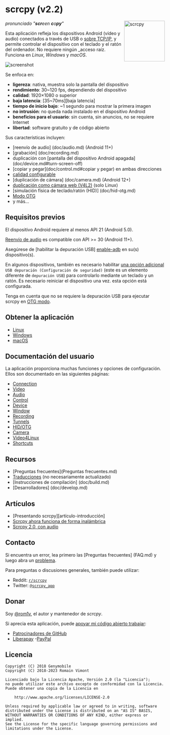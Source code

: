 # scrcpy (v2.2)

<img src="app/data/icon.svg" width="128" height="128" alt="scrcpy" align="right" />

_pronunciado "**scr**een **c**o**py**"_

Esta aplicación refleja los dispositivos Android (vídeo y audio) conectados a través de
USB o [sobre TCP/IP](doc/connection.md#tcpip-wireless), y permite controlar el
dispositivo con el teclado y el ratón del ordenador. No requiere ningún
_acceso raíz. Funciona en _Linux_, _Windows_ y _macOS_.

![screenshot](assets/screenshot-debian-600.jpg)

Se enfoca en:

 - **ligereza**: nativa, muestra solo la pantalla del dispositivo
 - **rendimiento**: 30~120 fps, dependiendo del dispositivo
 - **calidad**: 1920×1080 o superior
 - **baja latencia**: [35~70ms][baja latencia]
 - **tiempo de inicio bajo**: ~1 segundo para mostrar la primera imagen
 - **no intrusión**: no queda nada instalado en el dispositivo Android
 - **beneficios para el usuario**: sin cuenta, sin anuncios, no se requiere Internet
 - **libertad**: software gratuito y de código abierto

[lowlatency]: https://github.com/Genymobile/scrcpy/pull/646

Sus características incluyen:
 - [reenvío de audio] (doc/audio.md) (Android 11+)
 - [grabación] (doc/recording.md)
 - duplicación con [pantalla del dispositivo Android apagada] (doc/device.md#turn-screen-off)
 - [copiar y pegar](doc/control.md#copiar y pegar) en ambas direcciones
 - [calidad configurable](doc/video.md)
 - [duplicación de cámara] (doc/camera.md) (Android 12+)
 - [duplicación como cámara web (V4L2)](doc/v4l2.md) (solo Linux)
 - [simulación física de teclado/ratón (HID)] (doc/hid-otg.md)
 - [Modo OTG](doc/hid-otg.md#otg)
 - y más…

## Requisitos previos

El dispositivo Android requiere al menos API 21 (Android 5.0).

[Reenvío de audio](doc/audio.md) es compatible con API >= 30 (Android 11+).

Asegúrese de [habilitar la depuración USB] [enable-adb] en su(s) dispositivo(s).

[enable-adb]: https://developer.android.com/studio/debug/dev-options#enable

En algunos dispositivos, también es necesario habilitar [una opción adicional][control] `USB
depuración (Configuración de seguridad)` (este es un elemento diferente de `depuración USB`)
para controlarlo mediante un teclado y un ratón. Es necesario reiniciar el dispositivo una vez.
esta opción está configurada.

[control]: https://github.com/Genymobile/scrcpy/issues/70#issuecomment-373286323

Tenga en cuenta que no se requiere la depuración USB para ejecutar scrcpy en [OTG
modo](doc/hid-otg.md#otg).


## Obtener la aplicación

 - [Linux](doc/linux.md)
 - [Windows](doc/windows.md)
 - [macOS](doc/macos.md)


## Documentación del usuario

La aplicación proporciona muchas funciones y opciones de configuración. Ellos son
documentado en las siguientes páginas:

 - [Connection](doc/connection.md)
 - [Video](doc/video.md)
 - [Audio](doc/audio.md)
 - [Control](doc/control.md)
 - [Device](doc/device.md)
 - [Window](doc/window.md)
 - [Recording](doc/recording.md)
 - [Tunnels](doc/tunnels.md)
 - [HID/OTG](doc/hid-otg.md)
 - [Camera](doc/camera.md)
 - [Video4Linux](doc/v4l2.md)
 - [Shortcuts](doc/shortcuts.md)


## Recursos

 - [Preguntas frecuentes](Preguntas frecuentes.md)
 - [Traducciones][wiki] (no necesariamente actualizado)
 - [Instrucciones de compilación] (doc/build.md)
 - [Desarrolladores] (doc/develop.md)

[wiki]: https://github.com/Genymobile/scrcpy/wiki


## Artículos

- [Presentando scrcpy][artículo-introducción]
- [Scrcpy ahora funciona de forma inalámbrica][artículo-tcpip]
- [Scrcpy 2.0, con audio][artículo-scrcpy2]

[introducción del artículo]: https://blog.rom1v.com/2018/03/introduciendo-scrcpy/
[artículo-tcpip]: https://www.genymotion.com/blog/open-source-project-scrcpy-now-works-wireless/
[artículo-scrcpy2]: https://blog.rom1v.com/2023/03/scrcpy-2-0-with-audio/

## Contacto

Si encuentra un error, lea primero las [Preguntas frecuentes] (FAQ.md) y luego abra un [problema].

[problema]: https://github.com/Genymobile/scrcpy/issues

Para preguntas o discusiones generales, también puede utilizar:

 - Reddit: [`r/scrcpy`](https://www.reddit.com/r/scrcpy)
 - Twitter: [`@scrcpy_app`](https://twitter.com/scrcpy_app)


## Donar

Soy [@rom1v](https://github.com/rom1v), el autor y mantenedor de _scrcpy_.

Si aprecia esta aplicación, puede [apoyar mi código abierto
trabajar][donar]:
 - [Patrocinadores de GitHub](https://github.com/sponsors/rom1v)
 - [Liberapay](https://liberapay.com/rom1v/)
 -[PayPal](https://paypal.me/rom2v)

[donar]: https://blog.rom1v.com/about/#support-my-open-source-work

## Licencia

    Copyright (C) 2018 Genymobile
    Copyright (C) 2018-2023 Romain Vimont

    Licenciado bajo la Licencia Apache, Versión 2.0 (la "Licencia");
    no puede utilizar este archivo excepto de conformidad con la Licencia.
    Puede obtener una copia de la Licencia en

        http://www.apache.org/licenses/LICENSE-2.0

    Unless required by applicable law or agreed to in writing, software
    distributed under the License is distributed on an "AS IS" BASIS,
    WITHOUT WARRANTIES OR CONDITIONS OF ANY KIND, either express or implied.
    See the License for the specific language governing permissions and
    limitations under the License.
